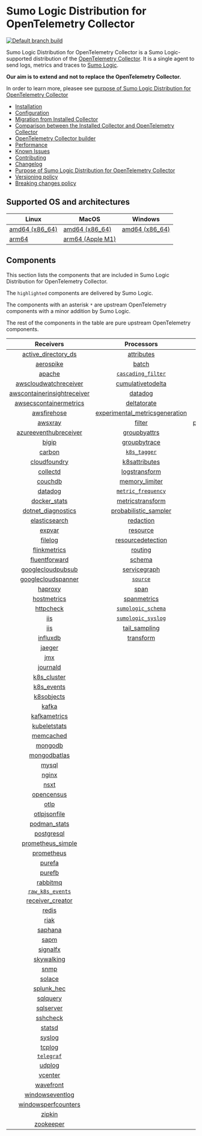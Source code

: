 # Sumo Logic Distribution for OpenTelemetry Collector

[![Default branch build](https://github.com/SumoLogic/sumologic-otel-collector/actions/workflows/dev_builds.yml/badge.svg)](https://github.com/SumoLogic/sumologic-otel-collector/actions/workflows/dev_builds.yml)

Sumo Logic Distribution for OpenTelemetry Collector is a Sumo Logic-supported distribution of the [OpenTelemetry Collector][otc_link].
It is a single agent to send logs, metrics and traces to [Sumo Logic][sumologic].

**Our aim is to extend and not to replace the OpenTelemetry Collector.**

In order to learn more, pleasee see [purpose of Sumo Logic Distribution for OpenTelemetry Collector](./docs/upstream-relation.md#purpose-of-sumo-logic-distribution-for-opentelemetry-collector)

[otc_link]: https://github.com/open-telemetry/opentelemetry-collector
[sumologic]: https://www.sumologic.com

- [Installation](docs/installation.md)
- [Configuration](docs/configuration.md)
- [Migration from Installed Collector](docs/migration.md)
- [Comparison between the Installed Collector and OpenTelemetry Collector](docs/comparison.md)
- [OpenTelemetry Collector builder](./otelcolbuilder/README.md)
- [Performance](docs/performance.md)
- [Known Issues](docs/known-issues.md)
- [Contributing](./CONTRIBUTING.md)
- [Changelog](./CHANGELOG.md)
- [Purpose of Sumo Logic Distribution for OpenTelemetry Collector](./docs/upstream-relation.md#purpose-of-sumo-logic-distribution-for-opentelemetry-collector)
- [Versioning policy](./docs/upstream-relation.md#versioning-policy)
- [Breaking changes policy](./docs/upstream-relation.md#breaking-changes-policy)

## Supported OS and architectures

| Linux                         | MacOS                         | Windows                       |
|-------------------------------|-------------------------------|-------------------------------|
| [amd64 (x86_64)][linux_amd64] | [amd64 (x86_64)][mac_amd64]   | [amd64 (x86_64)][win_amd64]   |
| [arm64][linux_arm64]          | [arm64 (Apple M1)][mac_arm64] |                               |

[linux_amd64]: ./docs/installation.md#linux-on-amd64-x86-64
[linux_arm64]: ./docs/installation.md#linux-on-arm64
[mac_amd64]: ./docs/installation.md#macos-on-amd64-x86-64
[mac_arm64]: ./docs/installation.md#macos-on-arm64-apple-m1-x86-64
[win_amd64]: ./docs/installation.md#windows

## Components

This section lists the components that are included in Sumo Logic Distribution for OpenTelemetry Collector.

The `highlighted` components are delivered by Sumo Logic.

The components with an asterisk `*` are upstream OpenTelemetry components with a minor addition by Sumo Logic.

The rest of the components in the table are pure upstream OpenTelemetry components.

|                         Receivers                          |                          Processors                          |                Exporters                 |                    Extensions                    |         Connectors          |
|:----------------------------------------------------------:|:------------------------------------------------------------:|:----------------------------------------:|:------------------------------------------------:|:---------------------------:|
|      [active_directory_ds][activedirectorydsreceiver]      |              [attributes][attributesprocessor]               |         [carbon][carbonexporter]         |         [asapclient][asapauthextension]          | [forward][forwardconnector] |
|               [aerospike][aerospikereceiver]               |                   [batch][batchprocessor]                    |           [file][fileexporter]           |               [awsproxy][awsproxy]               |   [count][countconnector]   |
|                  [apache][apachereceiver]                  |        [`cascading_filter`][cascadingfilterprocessor]        |          [kafka][kafkaexporter]          |         [basicauth][basicauthextension]          |                             |
|       [awscloudwatchreceiver][awscloudwatchreceiver]       |       [cumulativetodelta][cumulativetodeltaprocessor]        |  [loadbalancing][loadbalancingexporter]  |   [bearertokenauth][bearertokenauthextension]    |                             |
| [awscontainerinsightreceiver][awscontainerinsightreceiver] |                 [datadog][datadogprocessor]                  |        [logging][loggingexporter]        |             [db_storage][dbstorage]              |                             |
|  [awsecscontainermetrics][awsecscontainermetricsreceiver]  |             [deltatorate][deltatorateprocessor]              |           [otlp][otlpexporter]           |        [docker_observer][dockerobserver]         |                             |
|             [awsfirehose][awsfirehosereceiver]             | [experimental_metricsgeneration][metricsgenerationprocessor] |       [otlphttp][otlphttpexporter]       |           [ecs_observer][ecsobserver]            |                             |
|                 [awsxray][awsxrayreceiver]                 |                  [filter][filterprocessor]                   | [prometheusexporter][prometheusexporter] |       [ecs_task_observer][ecstaskobserver]       |                             |
|       [azureeventhubreceiver][azureeventhubreceiver]       |            [groupbyattrs][groupbyattrsprocessor]             |     [`sumologic`][sumologicexporter]     |           [file_storage][filestorage]            |                             |
|                   [bigip][bigipreceiver]                   |            [groupbytrace][groupbytraceprocessor]             |    [`syslogexporter`][syslogexporter]    | [headerssetterextension][headerssetterextension] |                             |
|                  [carbon][carbonreceiver]                  |                 [`k8s_tagger`][k8sprocessor]                 |                                          |       [health_check][healthcheckextension]       |                             |
|            [cloudfoundry][cloudfoundryreceiver]            |           [k8sattributes][k8sattributesprocessor]            |                                          |          [host_observer][hostobserver]           |                             |
|                [collectd][collectdreceiver]                |           [logstransform][logstransformprocessor]            |                                          |         [http_forwarder][httpforwarder]          |                             |
|                 [couchdb][couchdbreceiver]                 |           [memory_limiter][memorylimiterprocessor]           |                                          |   [jaegerremotesampling][jaegerremotesampling]   |                             |
|                 [datadog][datadogreceiver]                 |        [`metric_frequency`][metricfrequencyprocessor]        |                                          |           [k8s_observer][k8sobserver]            |                             |
|            [docker_stats][dockerstatsreceiver]             |        [metricstransform][metricstransformprocessor]         |                                          |        [memory_ballast][ballastextension]        |                             |
|      [dotnet_diagnostics][dotnetdiagnosticsreceiver]       |    [probabilistic_sampler][probabilisticsamplerprocessor]    |                                          |    [oauth2client][oauth2clientauthextension]     |                             |
|           [elasticsearch][elasticsearchreceiver]           |               [redaction][redactionprocessor]                |                                          |            [oidc][oidcauthextension]             |                             |
|                  [expvar][expvarreceiver]                  |                [resource][resourceprocessor]                 |                                          |             [pprof][pprofextension]              |                             |
|                 [filelog][filelogreceiver]                 |       [resourcedetection][resourcedetectionprocessor]        |                                          |         [sigv4auth][sigv4authextension]          |                             |
|            [flinkmetrics][flinkmetricsreceiver]            |                 [routing][routingprocessor]                  |                                          |        [`sumologic`][sumologicextension]         |                             |
|           [fluentforward][fluentforwardreceiver]           |                  [schema][schemaprocessor]                   |                                          |            [zpages][zpagesextension]             |                             |
|       [googlecloudpubsub][googlecloudpubsubreceiver]       |            [servicegraph][servicegraphprocessor]             |                                          |                                                  |                             |
|      [googlecloudspanner][googlecloudspannerreceiver]      |                 [`source`][sourceprocessor]                  |                                          |                                                  |                             |
|                 [haproxy][haproxyreceiver]                 |                    [span][spanprocessor]                     |                                          |                                                  |                             |
|             [hostmetrics][hostmetricsreceiver]             |             [spanmetrics][spanmetricsprocessor]              |                                          |                                                  |                             |
|               [httpcheck][httpcheckreceiver]               |        [`sumologic_schema`][sumologicschemaprocessor]        |                                          |                                                  |                             |
|                     [iis][iisreceiver]                     |        [`sumologic_syslog`][sumologicsyslogprocessor]        |                                          |                                                  |                             |
|                     [iis][iisreceiver]                     |            [tail_sampling][tailsamplingprocessor]            |                                          |                                                  |                             |
|                [influxdb][influxdbreceiver]                |               [transform][transformprocessor]                |                                          |                                                  |                             |
|                  [jaeger][jaegerreceiver]                  |                                                              |                                          |                                                  |                             |
|                     [jmx][jmxreceiver]                     |                                                              |                                          |                                                  |                             |
|                [journald][journaldreceiver]                |                                                              |                                          |                                                  |                             |
|             [k8s_cluster][k8sclusterreceiver]              |                                                              |                                          |                                                  |                             |
|              [k8s_events][k8seventsreceiver]               |                                                              |                                          |                                                  |                             |
|              [k8sobjects][k8sobjectsreceiver]              |                                                              |                                          |                                                  |                             |
|                   [kafka][kafkareceiver]                   |                                                              |                                          |                                                  |                             |
|            [kafkametrics][kafkametricsreceiver]            |                                                              |                                          |                                                  |                             |
|            [kubeletstats][kubeletstatsreceiver]            |                                                              |                                          |                                                  |                             |
|               [memcached][memcachedreceiver]               |                                                              |                                          |                                                  |                             |
|                 [mongodb][mongodbreceiver]                 |                                                              |                                          |                                                  |                             |
|            [mongodbatlas][mongodbatlasreceiver]            |                                                              |                                          |                                                  |                             |
|                   [mysql][mysqlreceiver]                   |                                                              |                                          |                                                  |                             |
|                   [nginx][nginxreceiver]                   |                                                              |                                          |                                                  |                             |
|                    [nsxt][nsxtreceiver]                    |                                                              |                                          |                                                  |                             |
|              [opencensus][opencensusreceiver]              |                                                              |                                          |                                                  |                             |
|                    [otlp][otlpreceiver]                    |                                                              |                                          |                                                  |                             |
|            [otlpjsonfile][otlpjsonfilereceiver]            |                                                              |                                          |                                                  |                             |
|               [podman_stats][podmanreceiver]               |                                                              |                                          |                                                  |                             |
|              [postgresql][postgresqlreceiver]              |                                                              |                                          |                                                  |                             |
|       [prometheus_simple][simpleprometheusreceiver]        |                                                              |                                          |                                                  |                             |
|              [prometheus][prometheusreceiver]              |                                                              |                                          |                                                  |                             |
|                  [purefa][purefareceiver]                  |                                                              |                                          |                                                  |                             |
|                  [purefb][purefbreceiver]                  |                                                              |                                          |                                                  |                             |
|                [rabbitmq][rabbitmqreceiver]                |                                                              |                                          |                                                  |                             |
|          [`raw_k8s_events`][rawk8seventsreceiver]          |                                                              |                                          |                                                  |                             |
|            [receiver_creator][receivercreator]             |                                                              |                                          |                                                  |                             |
|                   [redis][redisreceiver]                   |                                                              |                                          |                                                  |                             |
|                    [riak][riakreceiver]                    |                                                              |                                          |                                                  |                             |
|                 [saphana][saphanareceiver]                 |                                                              |                                          |                                                  |                             |
|                    [sapm][sapmreceiver]                    |                                                              |                                          |                                                  |                             |
|                [signalfx][signalfxreceiver]                |                                                              |                                          |                                                  |                             |
|              [skywalking][skywalkingreceiver]              |                                                              |                                          |                                                  |                             |
|                    [snmp][snmpreceiver]                    |                                                              |                                          |                                                  |                             |
|                  [solace][solacereceiver]                  |                                                              |                                          |                                                  |                             |
|              [splunk_hec][splunkhecreceiver]               |                                                              |                                          |                                                  |                             |
|                [sqlquery][sqlqueryreceiver]                |                                                              |                                          |                                                  |                             |
|               [sqlserver][sqlserverreceiver]               |                                                              |                                          |                                                  |                             |
|                [sshcheck][sshcheckreceiver]                |                                                              |                                          |                                                  |                             |
|                  [statsd][statsdreceiver]                  |                                                              |                                          |                                                  |                             |
|                  [syslog][syslogreceiver]                  |                                                              |                                          |                                                  |                             |
|                  [tcplog][tcplogreceiver]                  |                                                              |                                          |                                                  |                             |
|               [`telegraf`][telegrafreceiver]               |                                                              |                                          |                                                  |                             |
|                  [udplog][udplogreceiver]                  |                                                              |                                          |                                                  |                             |
|                 [vcenter][vcenterreceiver]                 |                                                              |                                          |                                                  |                             |
|               [wavefront][wavefrontreceiver]               |                                                              |                                          |                                                  |                             |
|         [windowseventlog][windowseventlogreceiver]         |                                                              |                                          |                                                  |                             |
|     [windowsperfcounters][windowsperfcountersreceiver]     |                                                              |                                          |                                                  |                             |
|                  [zipkin][zipkinreceiver]                  |                                                              |                                          |                                                  |                             |
|               [zookeeper][zookeeperreceiver]               |                                                              |                                          |                                                  |                             |

[activedirectorydsreceiver]: https://github.com/open-telemetry/opentelemetry-collector-contrib/tree/v0.73.0/receiver/activedirectorydsreceiver
[aerospikereceiver]: https://github.com/open-telemetry/opentelemetry-collector-contrib/tree/v0.73.0/receiver/aerospikereceiver
[apachereceiver]: https://github.com/open-telemetry/opentelemetry-collector-contrib/tree/v0.73.0/receiver/apachereceiver
[awscloudwatchreceiver]: https://github.com/open-telemetry/opentelemetry-collector-contrib/tree/v0.73.0/receiver/awscloudwatchreceiver
[awscontainerinsightreceiver]: https://github.com/open-telemetry/opentelemetry-collector-contrib/tree/v0.73.0/receiver/awscontainerinsightreceiver
[awsecscontainermetricsreceiver]: https://github.com/open-telemetry/opentelemetry-collector-contrib/tree/v0.73.0/receiver/awsecscontainermetricsreceiver
[awsfirehosereceiver]: https://github.com/open-telemetry/opentelemetry-collector-contrib/tree/v0.73.0/receiver/awsfirehosereceiver
[awsxrayreceiver]: https://github.com/open-telemetry/opentelemetry-collector-contrib/tree/v0.73.0/receiver/awsxrayreceiver
[azureeventhubreceiver]: https://github.com/open-telemetry/opentelemetry-collector-contrib/tree/v0.73.0/receiver/azureeventhubreceiver
[bigipreceiver]: https://github.com/open-telemetry/opentelemetry-collector-contrib/tree/v0.73.0/receiver/bigipreceiver
[carbonreceiver]: https://github.com/open-telemetry/opentelemetry-collector-contrib/tree/v0.73.0/receiver/carbonreceiver
[cloudfoundryreceiver]: https://github.com/open-telemetry/opentelemetry-collector-contrib/tree/v0.73.0/receiver/cloudfoundryreceiver
[collectdreceiver]: https://github.com/open-telemetry/opentelemetry-collector-contrib/tree/v0.73.0/receiver/collectdreceiver
[couchdbreceiver]: https://github.com/open-telemetry/opentelemetry-collector-contrib/tree/v0.73.0/receiver/couchdbreceiver
[datadogreceiver]: https://github.com/open-telemetry/opentelemetry-collector-contrib/tree/v0.73.0/receiver/datadogreceiver
[dockerstatsreceiver]: https://github.com/open-telemetry/opentelemetry-collector-contrib/tree/v0.73.0/receiver/dockerstatsreceiver
[dotnetdiagnosticsreceiver]: https://github.com/open-telemetry/opentelemetry-collector-contrib/tree/v0.73.0/receiver/dotnetdiagnosticsreceiver
[elasticsearchreceiver]: https://github.com/open-telemetry/opentelemetry-collector-contrib/tree/v0.73.0/receiver/elasticsearchreceiver
[expvarreceiver]: https://github.com/open-telemetry/opentelemetry-collector-contrib/tree/v0.73.0/receiver/expvarreceiver
[filelogreceiver]: https://github.com/open-telemetry/opentelemetry-collector-contrib/tree/v0.73.0/receiver/filelogreceiver
[flinkmetricsreceiver]: https://github.com/open-telemetry/opentelemetry-collector-contrib/tree/v0.73.0/receiver/flinkmetricsreceiver
[fluentforwardreceiver]: https://github.com/open-telemetry/opentelemetry-collector-contrib/tree/v0.73.0/receiver/fluentforwardreceiver
[googlecloudpubsubreceiver]: https://github.com/open-telemetry/opentelemetry-collector-contrib/tree/v0.73.0/receiver/googlecloudpubsubreceiver
[googlecloudspannerreceiver]: https://github.com/open-telemetry/opentelemetry-collector-contrib/tree/v0.73.0/receiver/googlecloudspannerreceiver
[haproxyreceiver]: https://github.com/open-telemetry/opentelemetry-collector-contrib/tree/v0.73.0/receiver/haproxyreceiver
[hostmetricsreceiver]: https://github.com/open-telemetry/opentelemetry-collector-contrib/tree/v0.73.0/receiver/hostmetricsreceiver
[httpcheckreceiver]: https://github.com/open-telemetry/opentelemetry-collector-contrib/tree/v0.73.0/receiver/httpcheckreceiver
[iisreceiver]: https://github.com/open-telemetry/opentelemetry-collector-contrib/tree/v0.73.0/receiver/iisreceiver
[influxdbreceiver]: https://github.com/open-telemetry/opentelemetry-collector-contrib/tree/v0.73.0/receiver/influxdbreceiver
[jaegerreceiver]: https://github.com/open-telemetry/opentelemetry-collector-contrib/tree/v0.73.0/receiver/jaegerreceiver
[jmxreceiver]: https://github.com/open-telemetry/opentelemetry-collector-contrib/tree/v0.73.0/receiver/jmxreceiver
[journaldreceiver]: https://github.com/open-telemetry/opentelemetry-collector-contrib/tree/v0.73.0/receiver/journaldreceiver
[k8sclusterreceiver]: https://github.com/open-telemetry/opentelemetry-collector-contrib/tree/v0.73.0/receiver/k8sclusterreceiver
[k8seventsreceiver]: https://github.com/open-telemetry/opentelemetry-collector-contrib/tree/v0.73.0/receiver/k8seventsreceiver
[k8sobjectsreceiver]: https://github.com/open-telemetry/opentelemetry-collector-contrib/tree/v0.73.0/receiver/k8sobjectsreceiver
[kafkareceiver]: https://github.com/open-telemetry/opentelemetry-collector-contrib/tree/v0.73.0/receiver/kafkareceiver
[kafkametricsreceiver]: https://github.com/open-telemetry/opentelemetry-collector-contrib/tree/v0.73.0/receiver/kafkametricsreceiver
[kubeletstatsreceiver]: https://github.com/open-telemetry/opentelemetry-collector-contrib/tree/v0.73.0/receiver/kubeletstatsreceiver
[memcachedreceiver]: https://github.com/open-telemetry/opentelemetry-collector-contrib/tree/v0.73.0/receiver/memcachedreceiver
[mongodbreceiver]: https://github.com/open-telemetry/opentelemetry-collector-contrib/tree/v0.73.0/receiver/mongodbreceiver
[mongodbatlasreceiver]: https://github.com/open-telemetry/opentelemetry-collector-contrib/tree/v0.73.0/receiver/mongodbatlasreceiver
[mysqlreceiver]: https://github.com/open-telemetry/opentelemetry-collector-contrib/tree/v0.73.0/receiver/mysqlreceiver
[nginxreceiver]: https://github.com/open-telemetry/opentelemetry-collector-contrib/tree/v0.73.0/receiver/nginxreceiver
[nsxtreceiver]: https://github.com/open-telemetry/opentelemetry-collector-contrib/tree/v0.73.0/receiver/nsxtreceiver
[opencensusreceiver]: https://github.com/open-telemetry/opentelemetry-collector-contrib/tree/v0.73.0/receiver/opencensusreceiver
[otlpreceiver]: https://github.com/open-telemetry/opentelemetry-collector/tree/v0.73.0/receiver/otlpreceiver
[otlpjsonfilereceiver]: https://github.com/open-telemetry/opentelemetry-collector-contrib/tree/v0.73.0/receiver/otlpjsonfilereceiver
[podmanreceiver]: https://github.com/open-telemetry/opentelemetry-collector-contrib/tree/v0.73.0/receiver/podmanreceiver
[postgresqlreceiver]: https://github.com/open-telemetry/opentelemetry-collector-contrib/tree/v0.73.0/receiver/postgresqlreceiver
[simpleprometheusreceiver]: https://github.com/open-telemetry/opentelemetry-collector-contrib/tree/v0.73.0/receiver/simpleprometheusreceiver
[prometheusreceiver]: https://github.com/open-telemetry/opentelemetry-collector-contrib/tree/v0.73.0/receiver/prometheusreceiver
[purefareceiver]: https://github.com/open-telemetry/opentelemetry-collector-contrib/tree/v0.73.0/receiver/purefareceiver
[purefbreceiver]: https://github.com/open-telemetry/opentelemetry-collector-contrib/tree/v0.73.0/receiver/purefbreceiver
[rabbitmqreceiver]: https://github.com/open-telemetry/opentelemetry-collector-contrib/tree/v0.73.0/receiver/rabbitmqreceiver
[rawk8seventsreceiver]: ./pkg/receiver/rawk8seventsreceiver
[receivercreator]: https://github.com/open-telemetry/opentelemetry-collector-contrib/tree/v0.73.0/receiver/receivercreator
[redisreceiver]: https://github.com/open-telemetry/opentelemetry-collector-contrib/tree/v0.73.0/receiver/redisreceiver
[riakreceiver]: https://github.com/open-telemetry/opentelemetry-collector-contrib/tree/v0.73.0/receiver/riakreceiver
[saphanareceiver]: https://github.com/open-telemetry/opentelemetry-collector-contrib/tree/v0.73.0/receiver/saphanareceiver
[sapmreceiver]: https://github.com/open-telemetry/opentelemetry-collector-contrib/tree/v0.73.0/receiver/sapmreceiver
[signalfxreceiver]: https://github.com/open-telemetry/opentelemetry-collector-contrib/tree/v0.73.0/receiver/signalfxreceiver
[skywalkingreceiver]: https://github.com/open-telemetry/opentelemetry-collector-contrib/tree/v0.73.0/receiver/skywalkingreceiver
[snmpreceiver]: https://github.com/open-telemetry/opentelemetry-collector-contrib/tree/v0.73.0/receiver/snmpreceiver
[solacereceiver]: https://github.com/open-telemetry/opentelemetry-collector-contrib/tree/v0.73.0/receiver/solacereceiver
[splunkhecreceiver]: https://github.com/open-telemetry/opentelemetry-collector-contrib/tree/v0.73.0/receiver/splunkhecreceiver
[sqlqueryreceiver]: https://github.com/open-telemetry/opentelemetry-collector-contrib/tree/v0.73.0/receiver/sqlqueryreceiver
[sqlserverreceiver]: https://github.com/open-telemetry/opentelemetry-collector-contrib/tree/v0.73.0/receiver/sqlserverreceiver
[sshcheckreceiver]: https://github.com/open-telemetry/opentelemetry-collector-contrib/tree/v0.73.0/receiver/sshcheckreceiver
[statsdreceiver]: https://github.com/open-telemetry/opentelemetry-collector-contrib/tree/v0.73.0/receiver/statsdreceiver
[syslogreceiver]: https://github.com/open-telemetry/opentelemetry-collector-contrib/tree/v0.73.0/receiver/syslogreceiver
[tcplogreceiver]: https://github.com/open-telemetry/opentelemetry-collector-contrib/tree/v0.73.0/receiver/tcplogreceiver
[telegrafreceiver]: ./pkg/receiver/telegrafreceiver
[udplogreceiver]: https://github.com/open-telemetry/opentelemetry-collector-contrib/tree/v0.73.0/receiver/udplogreceiver
[vcenterreceiver]: https://github.com/open-telemetry/opentelemetry-collector-contrib/tree/v0.73.0/receiver/vcenterreceiver
[wavefrontreceiver]: https://github.com/open-telemetry/opentelemetry-collector-contrib/tree/v0.73.0/receiver/wavefrontreceiver
[windowseventlogreceiver]: https://github.com/open-telemetry/opentelemetry-collector-contrib/tree/v0.73.0/receiver/windowseventlogreceiver
[windowsperfcountersreceiver]: https://github.com/open-telemetry/opentelemetry-collector-contrib/tree/v0.73.0/receiver/windowsperfcountersreceiver
[zipkinreceiver]: https://github.com/open-telemetry/opentelemetry-collector-contrib/tree/v0.73.0/receiver/zipkinreceiver
[zookeeperreceiver]: https://github.com/open-telemetry/opentelemetry-collector-contrib/tree/v0.73.0/receiver/zookeeperreceiver

[attributesprocessor]: https://github.com/open-telemetry/opentelemetry-collector-contrib/tree/v0.73.0/processor/attributesprocessor
[batchprocessor]: https://github.com/open-telemetry/opentelemetry-collector/tree/v0.73.0/processor/batchprocessor
[cascadingfilterprocessor]: ./pkg/processor/cascadingfilterprocessor
[cumulativetodeltaprocessor]: https://github.com/open-telemetry/opentelemetry-collector-contrib/tree/v0.73.0/processor/cumulativetodeltaprocessor
[datadogprocessor]: https://github.com/open-telemetry/opentelemetry-collector-contrib/tree/v0.73.0/processor/datadogprocessor
[deltatorateprocessor]: https://github.com/open-telemetry/opentelemetry-collector-contrib/tree/v0.73.0/processor/deltatorateprocessor
[metricsgenerationprocessor]: https://github.com/open-telemetry/opentelemetry-collector-contrib/tree/v0.73.0/processor/metricsgenerationprocessor
[filterprocessor]: https://github.com/open-telemetry/opentelemetry-collector-contrib/tree/v0.73.0/processor/filterprocessor
[groupbyattrsprocessor]: https://github.com/open-telemetry/opentelemetry-collector-contrib/tree/v0.73.0/processor/groupbyattrsprocessor
[groupbytraceprocessor]: https://github.com/open-telemetry/opentelemetry-collector-contrib/tree/v0.73.0/processor/groupbytraceprocessor
[k8sprocessor]: ./pkg/processor/k8sprocessor
[k8sattributesprocessor]: https://github.com/open-telemetry/opentelemetry-collector-contrib/tree/v0.73.0/processor/k8sattributesprocessor
[logstransformprocessor]: https://github.com/open-telemetry/opentelemetry-collector-contrib/tree/v0.73.0/processor/logstransformprocessor
[memorylimiterprocessor]: https://github.com/open-telemetry/opentelemetry-collector/tree/v0.73.0/processor/memorylimiterprocessor
[metricfrequencyprocessor]: ./pkg/processor/metricfrequencyprocessor
[metricstransformprocessor]: https://github.com/open-telemetry/opentelemetry-collector-contrib/tree/v0.73.0/processor/metricstransformprocessor
[probabilisticsamplerprocessor]: https://github.com/open-telemetry/opentelemetry-collector-contrib/tree/v0.73.0/processor/probabilisticsamplerprocessor
[redactionprocessor]: https://github.com/open-telemetry/opentelemetry-collector-contrib/tree/v0.73.0/processor/redactionprocessor
[resourceprocessor]: https://github.com/open-telemetry/opentelemetry-collector-contrib/tree/v0.73.0/processor/resourceprocessor
[resourcedetectionprocessor]: https://github.com/open-telemetry/opentelemetry-collector-contrib/tree/v0.73.0/processor/resourcedetectionprocessor
[routingprocessor]: https://github.com/open-telemetry/opentelemetry-collector-contrib/tree/v0.73.0/processor/routingprocessor
[schemaprocessor]: https://github.com/open-telemetry/opentelemetry-collector-contrib/tree/v0.73.0/processor/schemaprocessor
[servicegraphprocessor]: https://github.com/open-telemetry/opentelemetry-collector-contrib/tree/v0.73.0/processor/servicegraphprocessor
[sourceprocessor]: ./pkg/processor/sourceprocessor
[spanprocessor]: https://github.com/open-telemetry/opentelemetry-collector-contrib/tree/v0.73.0/processor/spanprocessor
[spanmetricsprocessor]: https://github.com/open-telemetry/opentelemetry-collector-contrib/tree/v0.73.0/processor/spanmetricsprocessor
[sumologicschemaprocessor]: ./pkg/processor/sumologicschemaprocessor
[sumologicsyslogprocessor]: ./pkg/processor/sumologicsyslogprocessor
[tailsamplingprocessor]: https://github.com/open-telemetry/opentelemetry-collector-contrib/tree/v0.73.0/processor/tailsamplingprocessor
[transformprocessor]: https://github.com/open-telemetry/opentelemetry-collector-contrib/tree/v0.73.0/processor/transformprocessor

[carbonexporter]: https://github.com/open-telemetry/opentelemetry-collector-contrib/tree/v0.73.0/exporter/carbonexporter
[fileexporter]: https://github.com/open-telemetry/opentelemetry-collector-contrib/tree/v0.73.0/exporter/fileexporter
[kafkaexporter]: https://github.com/open-telemetry/opentelemetry-collector-contrib/tree/v0.73.0/exporter/kafkaexporter
[loadbalancingexporter]: https://github.com/open-telemetry/opentelemetry-collector-contrib/tree/v0.73.0/exporter/loadbalancingexporter
[loggingexporter]: https://github.com/open-telemetry/opentelemetry-collector/tree/v0.73.0/exporter/loggingexporter
[otlpexporter]: https://github.com/open-telemetry/opentelemetry-collector/tree/v0.73.0/exporter/otlpexporter
[otlphttpexporter]: https://github.com/open-telemetry/opentelemetry-collector/tree/v0.73.0/exporter/otlphttpexporter
[prometheusexporter]: https://github.com/open-telemetry/opentelemetry-collector-contrib/tree/v0.73.0/exporter/prometheusexporter
[sumologicexporter]: ./pkg/exporter/sumologicexporter
[syslogexporter]: ./pkg/exporter/syslogexporter

[asapauthextension]: https://github.com/open-telemetry/opentelemetry-collector-contrib/tree/v0.73.0/extension/asapauthextension
[awsproxy]: https://github.com/open-telemetry/opentelemetry-collector-contrib/tree/v0.73.0/extension/awsproxy
[basicauthextension]: https://github.com/open-telemetry/opentelemetry-collector-contrib/tree/v0.73.0/extension/basicauthextension
[bearertokenauthextension]: https://github.com/open-telemetry/opentelemetry-collector-contrib/tree/v0.73.0/extension/bearertokenauthextension
[dbstorage]: https://github.com/open-telemetry/opentelemetry-collector-contrib/tree/v0.73.0/extension/storage/dbstorage
[dockerobserver]: https://github.com/open-telemetry/opentelemetry-collector-contrib/tree/v0.73.0/extension/observer/dockerobserver
[ecsobserver]: https://github.com/open-telemetry/opentelemetry-collector-contrib/tree/v0.73.0/extension/observer/ecsobserver
[ecstaskobserver]: https://github.com/open-telemetry/opentelemetry-collector-contrib/tree/v0.73.0/extension/observer/ecstaskobserver
[filestorage]: https://github.com/open-telemetry/opentelemetry-collector-contrib/tree/v0.73.0/extension/storage/filestorage
[headerssetterextension]: https://github.com/open-telemetry/opentelemetry-collector-contrib/tree/v0.73.0/extension/headerssetterextension
[healthcheckextension]: https://github.com/open-telemetry/opentelemetry-collector-contrib/tree/v0.73.0/extension/healthcheckextension
[hostobserver]: https://github.com/open-telemetry/opentelemetry-collector-contrib/tree/v0.73.0/extension/observer/hostobserver
[httpforwarder]: https://github.com/open-telemetry/opentelemetry-collector-contrib/tree/v0.73.0/extension/httpforwarder
[jaegerremotesampling]: https://github.com/open-telemetry/opentelemetry-collector-contrib/tree/v0.73.0/extension/jaegerremotesampling
[k8sobserver]: https://github.com/open-telemetry/opentelemetry-collector-contrib/tree/v0.73.0/extension/observer/k8sobserver
[ballastextension]: https://github.com/open-telemetry/opentelemetry-collector/tree/v0.73.0/extension/ballastextension
[oauth2clientauthextension]: https://github.com/open-telemetry/opentelemetry-collector-contrib/tree/v0.73.0/extension/oauth2clientauthextension
[oidcauthextension]: https://github.com/open-telemetry/opentelemetry-collector-contrib/tree/v0.73.0/extension/oidcauthextension
[pprofextension]: https://github.com/open-telemetry/opentelemetry-collector-contrib/tree/v0.73.0/extension/pprofextension
[sigv4authextension]: https://github.com/open-telemetry/opentelemetry-collector-contrib/tree/v0.73.0/extension/sigv4authextension
[sumologicextension]: ./pkg/extension/sumologicextension
[zpagesextension]: https://github.com/open-telemetry/opentelemetry-collector/tree/v0.73.0/extension/zpagesextension

[forwardconnector]: https://github.com/open-telemetry/opentelemetry-collector/tree/v0.73.0/connector/forwardconnector
[countconnector]: https://github.com/open-telemetry/opentelemetry-collector-contrib/tree/v0.73.0/connector/countconnector
